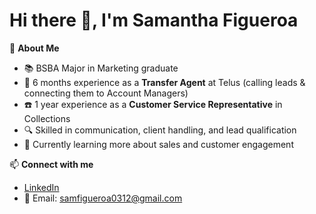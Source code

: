 # Hi there 👋, I'm Samantha Figueroa  

🎯 **About Me**  
- 📚 BSBA Major in Marketing graduate  
- 💼 6 months experience as a **Transfer Agent** at Telus (calling leads & connecting them to Account Managers)  
- ☎️ 1 year experience as a **Customer Service Representative** in Collections  
- 🔍 Skilled in communication, client handling, and lead qualification  
- 🌱 Currently learning more about sales and customer engagement  

📫 **Connect with me**  
- [LinkedIn](http://linkedin.com/in/samantha-figueroa-59b053323)  
- 📧 Email: samfigueroa0312@gmail.com  
